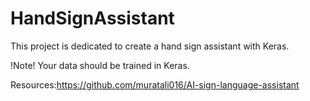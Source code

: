 # HandSignAssistant

This project is dedicated to create a hand sign assistant with Keras.

!Note! Your data should be trained in Keras.

Resources:https://github.com/muratali016/AI-sign-language-assistant
